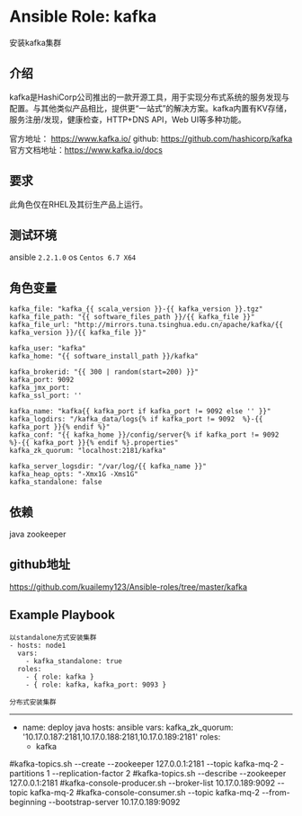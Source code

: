 # Ansible Role: kafka

安装kafka集群

## 介绍
kafka是HashiCorp公司推出的一款开源工具，用于实现分布式系统的服务发现与配置。与其他类似产品相比，提供更“一站式”的解决方案。kafka内置有KV存储，服务注册/发现，健康检查，HTTP+DNS API，Web UI等多种功能。

官方地址： https://www.kafka.io/
github: https://github.com/hashicorp/kafka
官方文档地址：https://www.kafka.io/docs

## 要求

此角色仅在RHEL及其衍生产品上运行。

## 测试环境

ansible `2.2.1.0`
os `Centos 6.7 X64`

## 角色变量
    kafka_file: "kafka_{{ scala_version }}-{{ kafka_version }}.tgz"
    kafka_file_path: "{{ software_files_path }}/{{ kafka_file }}"
    kafka_file_url: "http://mirrors.tuna.tsinghua.edu.cn/apache/kafka/{{ kafka_version }}/{{ kafka_file }}"

    kafka_user: "kafka"
    kafka_home: "{{ software_install_path }}/kafka"

    kafka_brokerid: "{{ 300 | random(start=200) }}"
    kafka_port: 9092
    kafka_jmx_port: 
    kafka_ssl_port: ''

    kafka_name: "kafka{{ kafka_port if kafka_port != 9092 else '' }}"
    kafka_logdirs: "/kafka_data/logs{% if kafka_port != 9092  %}-{{ kafka_port }}{% endif %}"
    kafka_conf: "{{ kafka_home }}/config/server{% if kafka_port != 9092  %}-{{ kafka_port }}{% endif %}.properties"
    kafka_zk_quorum: "localhost:2181/kafka"

    kafka_server_logsdir: "/var/log/{{ kafka_name }}"
    kafka_heap_opts: "-Xmx1G -Xms1G"
    kafka_standalone: false

## 依赖
java
zookeeper

## github地址
https://github.com/kuailemy123/Ansible-roles/tree/master/kafka

## Example Playbook

    以standalone方式安装集群
    - hosts: node1
      vars:
        - kafka_standalone: true
      roles:
        - { role: kafka }
        - { role: kafka, kafka_port: 9093 }

    分布式安装集群
---
- name: deploy java
  hosts: ansible
  vars:
    kafka_zk_quorum: '10.17.0.187:2181,10.17.0.188:2181,10.17.0.189:2181'
  roles:
    - kafka

#kafka-topics.sh --create --zookeeper 127.0.0.1:2181 --topic kafka-mq-2 -partitions 1 --replication-factor 2
#kafka-topics.sh --describe --zookeeper 127.0.0.1:2181
#kafka-console-producer.sh --broker-list 10.17.0.189:9092 --topic kafka-mq-2
#kafka-console-consumer.sh  --topic kafka-mq-2 --from-beginning --bootstrap-server 10.17.0.189:9092
